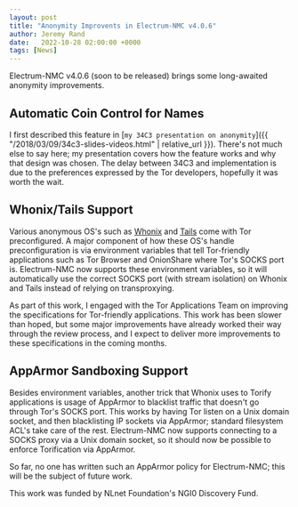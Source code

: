 ```yaml
---
layout: post
title: "Anonymity Improvents in Electrum-NMC v4.0.6"
author: Jeremy Rand
date:   2022-10-28 02:00:00 +0000
tags: [News]
---
```


Electrum-NMC v4.0.6 (soon to be released) brings some long-awaited anonymity improvements.

## Automatic Coin Control for Names

I first described this feature in [`my 34C3 presentation on anonymity`]({{ "/2018/03/09/34c3-slides-videos.html" | relative_url }}).  There's not much else to say here; my presentation covers how the feature works and why that design was chosen.  The delay between 34C3 and implementation is due to the preferences expressed by the Tor developers, hopefully it was worth the wait.

## Whonix/Tails Support

Various anonymous OS's such as [Whonix](https://www.whonix.org/) and [Tails](https://tails.boum.org/) come with Tor preconfigured.  A major component of how these OS's handle preconfiguration is via environment variables that tell Tor-friendly applications such as Tor Browser and OnionShare where Tor's SOCKS port is.  Electrum-NMC now supports these environment variables, so it will automatically use the correct SOCKS port (with stream isolation) on Whonix and Tails instead of relying on transproxying.

As part of this work, I engaged with the Tor Applications Team on improving the specifications for Tor-friendly applications.  This work has been slower than hoped, but some major improvements have already worked their way through the review process, and I expect to deliver more improvements to these specifications in the coming months.

## AppArmor Sandboxing Support

Besides environment variables, another trick that Whonix uses to Torify applications is usage of AppArmor to blacklist traffic that doesn't go through Tor's SOCKS port.  This works by having Tor listen on a Unix domain socket, and then blacklisting IP sockets via AppArmor; standard filesystem ACL's take care of the rest.  Electrum-NMC now supports connecting to a SOCKS proxy via a Unix domain socket, so it should now be possible to enforce Torification via AppArmor.

So far, no one has written such an AppArmor policy for Electrum-NMC; this will be the subject of future work.

This work was funded by NLnet Foundation's NGI0 Discovery Fund.
